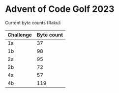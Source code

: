 # Advent of Code Golf 2023

Current byte counts (Raku):

| Challenge  | Byte count  |
|---|---|
| 1a  | 37  |
| 1b  | 98  |
| 2a  | 95  |
| 2b  | 72  |
| 4a  | 57  |
| 4b  | 119 |